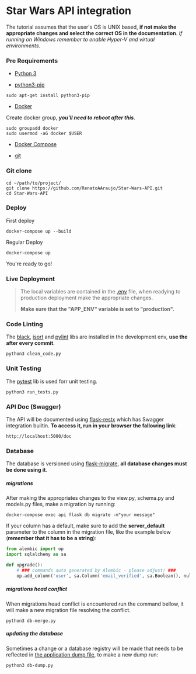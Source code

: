 # Star Wars API integration

The tutorial assumes that the user's OS is UNIX based, **if not make the appropriate changes and select the correct OS in the documentation**. 
_If running on Windows remember to enable Hyper-V and virtual environments_. 

### Pre Requirements
* [Python 3](https://www.python.org/)

* [python3-pip](https://pypi.org/project/pip/)
```shell
sudo apt-get install python3-pip
```
 
* [Docker](https://docs.docker.com/engine/install/debian/)

Create docker group, _**you'll need to reboot after this**_.
```shell
sudo groupadd docker
sudo usermod -aG docker $USER
```
* [Docker Compose](https://docs.docker.com/compose/install/)

* [git](https://git-scm.com/)

### Git clone
```shell
cd ~/path/to/project/
git clone https://github.com/RenatoAAraujo/Star-Wars-API.git
cd Star-Wars-API
```

### Deploy
First deploy
```shell
docker-compose up --build
```
Regular Deploy
```shell
docker-compose up
```
You're ready to go!

### Live Deployment
>The local variables are contained in the [.env](.env) file, when readying to production deployment make the appropriate changes.
>
>**Make sure that the "APP_ENV" variable is set to "production".**

### Code Linting
The [black](https://pypi.org/project/black/), [isort](https://pypi.org/project/black/) and [pylint](https://pylint.pycqa.org/en/latest/#) libs are installed in the development env, **use the after every commit**.
```shell
python3 clean_code.py
```

### Unit Testing
The [pytest](https://docs.pytest.org/en/7.0.x/contents.html) lib is used forr unit testing.
```shell
python3 run_tests.py
```

### API Doc (Swagger)
The API will be documented using [flask-restx](https://github.com/python-restx/flask-restx) which has Swagger integration builtin. **To access it, run in your browser the fallowing link**:
```
http://localhost:5000/doc
```


### Database
The database is versioned using [flask-migrate](https://flask-migrate.readthedocs.io/en/latest/), **all database changes must be done using it**.
##### migrations
After making the appropriates changes to the view.py, schema.py and models.py files, make a migration by running:
```shell
docker-compose exec api flask db migrate -m"your message"
```
If your column has a default, make sure to add the **server_default** parameter to the column in the migration file, like the example below (**remember that it has to be a string**):
```python
from alembic import op
import sqlalchemy as sa

def upgrade():
    # ### commands auto generated by Alembic - please adjust! ###
    op.add_column('user', sa.Column('email_verified', sa.Boolean(), nullable=True, server_default="0"))
```
##### migrations head conflict
When migrations head conflict is encountered run the command bellow, it will make a new migration file resolving the conflict.
```shell
python3 db-merge.py
```
##### updating the database
Sometimes a change or a database registry will be made that needs to be reflected in [the application dump file](initdb/dumps/barber_dev.sql.gz), to make a new dump run:
```shell
python3 db-dump.py
```